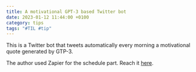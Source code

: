 ```yaml
---
title: A motivational GPT-3 based Twitter bot
date: 2023-01-12 11:44:00 +0100
category: tips
tags: "#TIL #tip"
---
```




This is a Twitter bot that tweets automatically every morning a motivational quote generated by GTP-3.

The author used Zapier for the schedule part. Reach it [here](https://twitter.com/inspire_chimp).